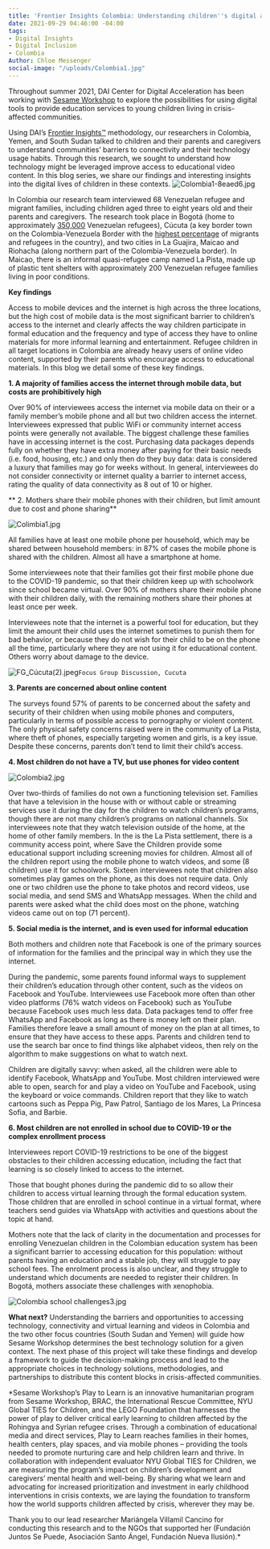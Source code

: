 ```yaml
---
title: 'Frontier Insights Colombia: Understanding children''s digital access'
date: 2021-09-29 04:46:00 -04:00
tags:
- Digital Insights
- Digital Inclusion
- Colombia
Author: Chloe Messenger
social-image: "/uploads/Colombia1.jpg"
---
```


Throughout summer 2021, DAI Center for Digital Acceleration has been working with [Sesame Workshop](https://www.sesameworkshop.org/what-we-do/refugee-response) to explore the possibilities for using digital tools to provide education services to young children living in crisis-affected communities.

Using DAI’s  [Frontier Insights™](https://dai-global-digital.com/tags/?tag=digital-insights) methodology, our researchers in Colombia, Yemen, and South Sudan talked to children and their parents and caregivers to understand communities’ barriers to connectivity and their technology usage habits. Through this research, we sought to understand how technology might be leveraged improve access to educational video content. In this blog series, we share our findings and interesting insights into the digital lives of children in these contexts.
![Colombia1-8eaed6.jpg](/uploads/Colombia1-8eaed6.jpg)

<!--more-->

In Colombia our research team interviewed 68 Venezuelan refugee and migrant families,  including children aged three to eight years old and their parents and caregivers. The research took place in Bogotá (home to approximately [350,000](https://migracion.nexos.com.mx/2021/05/la-bogota-de-los-migrantes-venezolanos-un-contexto-de-recepcion-en-tiempos-de-pandemia-y-crisis-social/) Venezuelan refugees), Cúcuta (a key border town on the Colombia-Venezuela Border with the [highest percentage](https://elpais.com/elpais/2019/03/19/planeta_futuro/1552999963_663150.html) of migrants and refugees in the country), and two cities in La Guajira, Maicao and Riohacha (along northern part of the Colombia-Venezuela border). In Maicao, there is an informal quasi-refugee camp named La Pista, made up of plastic tent shelters with approximately 200 Venezuelan refugee families living in poor conditions.


**Key findings**

Access to mobile devices and the internet is high across the three locations, but the high cost of mobile data is the most significant barrier to children’s access to the internet and clearly affects the way children participate in formal education and the frequency and type of access they have to online materials for more informal learning and entertainment. Refugee children in all target locations in Colombia are already heavy users of online video content, supported by their parents who encourage access to educational materials. In this blog we detail some of these key findings.

**1. A majority of families access the internet through mobile data, but costs are prohibitively high**

Over 90% of interviewees access the internet via mobile data on their or a family member’s mobile phone and all but two children access the internet. Interviewees expressed that public WiFi or community internet access points were generally not available. The biggest challenge these families have in accessing internet is the cost. Purchasing data packages depends fully on whether they have extra money after paying for their basic needs (i.e. food, housing, etc.) and only then do they buy data: data is considered a luxury that families may go for weeks without.
In general, interviewees do not consider connectivity or internet quality a barrier to internet access, rating the quality of data connectivity as 8 out of 10 or higher.

** 2. Mothers share their mobile phones with their children, but limit amount due to cost and phone sharing**

![Colimbia1.jpg](/uploads/Colimbia1.jpg)

All families have at least one mobile phone per household, which may be shared between household members: in 87% of cases the mobile phone is shared with the children. Almost all have a smartphone at home.

Some interviewees note that their families got their first mobile phone due to the COVID-19 pandemic, so that their children keep up with schoolwork since school became virtual. Over 90% of mothers share their mobile phone with their children daily, with the remaining mothers share their phones at least once per week.

Interviewees note that the internet is a powerful tool for education, but they limit the amount their child uses the internet sometimes to punish them for bad behavior, or because they do not wish for their child to be on the phone all the time, particularly where they are not using it for educational content. Others worry about damage to the device.

![FG_Cúcuta(2).jpeg](/uploads/FG_C%C3%BAcuta(2).jpeg)`Focus Group Discussion, Cucuta`


**3. Parents are concerned about online content**

The surveys found 57% of parents to be concerned about the safety and security of their children when using mobile phones and computers, particularly in terms of possible access to pornography or violent content. The only physical safety concerns raised were in the community of La Pista, where theft of phones, especially targeting women and girls, is a key issue. Despite these concerns, parents don’t tend to limit their child’s access.

**4. Most children do not have a TV, but use phones for video content**

![Colombia2.jpg](/uploads/Colombia2.jpg)

Over two-thirds of families do not own a functioning television set. Families that have a television in the house with or without cable or streaming services use it during the day for the children to watch children’s programs, though there are not many children’s programs on national channels. Six interviewees note that they watch television outside of the home, at the home of other family members. In the is the La Pista settlement, there is a community access point, where Save the Children provide some educational support including screening movies for children.
Almost all of the children report using the mobile phone to watch videos, and some (8 children) use it for schoolwork. Sixteen interviewees note that children also sometimes play games on the phone, as this does not require data. Only one or two children use the phone to take photos and record videos, use social media, and send SMS and WhatsApp messages. When the child and parents were asked what the child does most on the phone, watching videos came out on top (71 percent).

**5. Social media is the internet, and is even used for informal education**

Both mothers and children note that Facebook is one of the primary sources of information for the families and the principal way in which they use the internet.

During the pandemic, some parents found informal ways to supplement their children’s education through other content, such as the videos on Facebook and YouTube. Interviewees use Facebook more often than other video platforms (76% watch videos on Facebook) such as YouTube because Facebook uses much less data. Data packages tend to offer free WhatsApp and Facebook as long as there is money left on their plan. Families therefore leave a small amount of money on the plan at all times, to ensure that they have access to these apps.  Parents and children tend to use the search bar once to find things like alphabet videos, then rely on the algorithm to make suggestions on what to watch next.

Children are digitally savvy: when asked, all the children were able to identify Facebook, WhatsApp and YouTube. Most children interviewed were able to open, search for and play a video on YouTube and Facebook, using the keyboard or voice commands. Children report that they like to watch cartoons such as Peppa Pig, Paw Patrol, Santiago de los Mares, La Princesa Sofia, and Barbie.

**6. Most children are not enrolled in school due to COVID-19 or the complex enrollment process**

Interviewees report COVID-19 restrictions to be one of the biggest obstacles to their children accessing education, including the fact that learning is so closely linked to access to the internet.

Those that bought phones during the pandemic did to so allow their children to access virtual learning through the formal education system. Those children that are enrolled in school continue in a virtual format, where teachers send guides via WhatsApp with activities and questions about the topic at hand.

Mothers note that the lack of clarity in the documentation and processes for enrolling Venezuelan children in the Colombian education system has been a significant barrier to accessing education for this population: without parents having an education and a stable job, they will struggle to pay school fees. The enrolment process is also unclear, and they struggle to understand which documents are needed to register their children. In Bogotá, mothers associate these challenges with xenophobia.

![Colombia school challenges3.jpg](/uploads/Colombia%20school%20challenges3.jpg)

**What next?**
Understanding the barriers and opportunities to accessing technology, connectivity and virtual learning and videos in Colombia and the two other focus countries (South Sudan and Yemen) will guide how Sesame Workshop determines the best technology solution for a given context. The next phase of this project will take these findings and develop a framework to guide the decision-making process and lead to the appropriate choices in technology solutions, methodologies, and partnerships to distribute this content blocks in crisis-affected communities.

\*Sesame Workshop’s Play to Learn is an innovative humanitarian program from Sesame Workshop, BRAC, the International Rescue Committee, NYU Global TIES for Children, and the LEGO Foundation that harnesses the power of play to deliver critical early learning to children affected by the Rohingya and Syrian refugee crises. Through a combination of educational media and direct services, Play to Learn reaches families in their homes, health centers, play spaces, and via mobile phones – providing the tools needed to promote nurturing care and help children learn and thrive. In collaboration with independent evaluator NYU Global TIES for Children, we are measuring the program’s impact on children’s development and caregivers’ mental health and well-being. By sharing what we learn and advocating for increased prioritization and investment in early childhood interventions in crisis contexts, we are laying the foundation to transform how the world supports children affected by crisis, wherever they may be.

Thank you to our lead researcher Mariángela Villamil Cancino for conducting this research and to the NGOs that supported her (Fundación Juntos Se Puede, Asociación Santo Ángel, Fundación Nueva Ilusión).\*